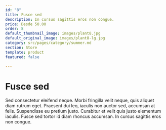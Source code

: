```yaml
---
id: "8"
title: Fusce sed
description: In cursus sagittis eros non congue.
price: Desde 50.00
order: 8
default_thumbnail_image: images/plant8.jpg
default_original_image: images/plant8-lg.jpg
category: src/pages/category/summer.md
section: Store
template: product
featured: false

---
```

# Fusce sed

Sed consectetur eleifend neque. Morbi fringilla velit neque, quis aliquet diam rutrum eget. Praesent dui leo, iaculis non auctor sed, accumsan at felis. Suspendisse eu pretium justo. Curabitur et velit quis justo elementum iaculis. Fusce sed tortor id diam rhoncus accumsan. In cursus sagittis eros non congue.